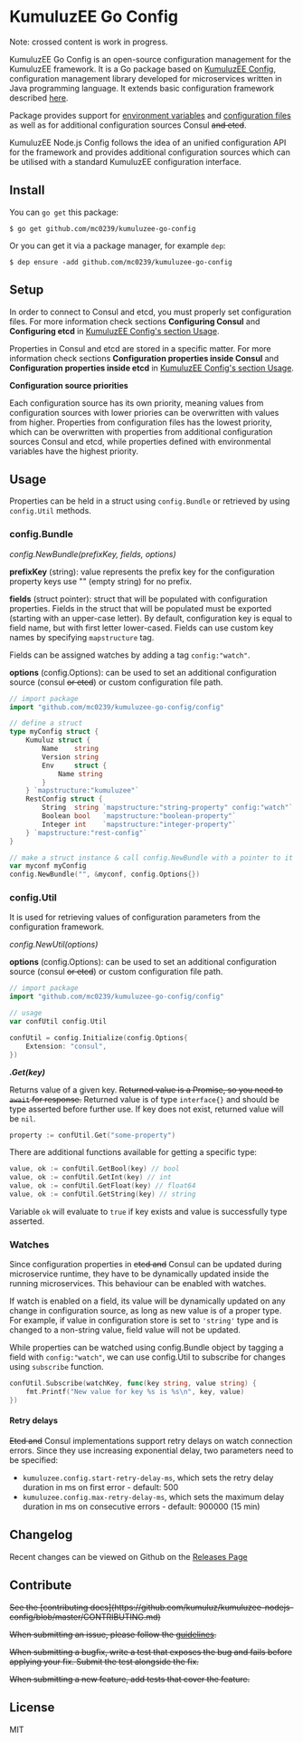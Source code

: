 # KumuluzEE Go Config

Note: crossed content is work in progress.

KumuluzEE Go Config is an open-source configuration management for the KumuluzEE framework. It is a Go package based on [KumuluzEE Config](https://github.com/kumuluz/kumuluzee-config), configuration management library developed for microservices written in Java programming language. It extends basic configuration framework described [here](https://github.com/kumuluz/kumuluzee/wiki/Configuration).

Package provides support for [environment variables](https://github.com/kumuluz/kumuluzee/wiki/Configuration#environment-variables) and [configuration files](https://github.com/kumuluz/kumuluzee/wiki/Configuration#configuration-files) as well as for additional configuration sources Consul <s>and etcd</s>.

KumuluzEE Node.js Config follows the idea of an unified configuration API for the framework and provides additional configuration sources which can be utilised with a standard KumuluzEE configuration interface.

## Install

You can `go get` this package:

```
$ go get github.com/mc0239/kumuluzee-go-config
```

Or you can get it via a package manager, for example `dep`:

```
$ dep ensure -add github.com/mc0239/kumuluzee-go-config
```

## Setup

In order to connect to Consul and etcd, you must properly set configuration files. For more information check sections **Configuring Consul** and **Configuring etcd**  in [KumuluzEE Config's section Usage](https://github.com/kumuluz/kumuluzee-config#usage).

Properties in Consul and etcd are stored in a specific matter. For more information check sections  **Configuration properties inside Consul** and **Configuration properties inside etcd** in [KumuluzEE Config's section Usage](https://github.com/kumuluz/kumuluzee-config#usage).


**Configuration source priorities**

Each configuration source has its own priority, meaning values from configuration sources with lower priories can be overwritten with values from higher. Properties from configuration files has the lowest priority, which can be overwritten with properties from additional configuration sources Consul and etcd, while properties defined with environmental variables have the highest priority.

## Usage

Properties can be held in a struct using `config.Bundle` or retrieved by using `config.Util` methods.

### config.Bundle

*config.NewBundle(prefixKey, fields, options)*

**prefixKey** (string): value represents the prefix key for the configuration property keys use "" (empty string) for no prefix.

**fields** (struct pointer): struct that will be populated with configuration properties. Fields in the struct that will be populated must be exported (starting with an upper-case letter). By default, configuration key is equal to field name, but with first letter lower-cased. Fields can use custom key names by specifying `mapstructure` tag.

Fields can be assigned watches by adding a tag `config:"watch"`.

**options** (config.Options): can be used to set an additional configuration source (consul <s>or etcd</s>) or custom configuration file path.

```go
// import package
import "github.com/mc0239/kumuluzee-go-config/config"

// define a struct
type myConfig struct {
    Kumuluz struct {
        Name    string
        Version string
        Env     struct {
            Name string
        }
    } `mapstructure:"kumuluzee"`
    RestConfig struct {
        String  string `mapstructure:"string-property" config:"watch"`
        Boolean bool   `mapstructure:"boolean-property"`
        Integer int    `mapstructure:"integer-property"`
    } `mapstructure:"rest-config"`
}

// make a struct instance & call config.NewBundle with a pointer to it
var myconf myConfig
config.NewBundle("", &myconf, config.Options{})
```

### config.Util

It is used for retrieving values of configuration parameters from the configuration framework.

*config.NewUtil(options)*

**options** (config.Options): can be used to set an additional configuration source (consul <s>or etcd</s>) or custom configuration file path.

```go
// import package
import "github.com/mc0239/kumuluzee-go-config/config"

// usage
var confUtil config.Util

confUtil = config.Initialize(config.Options{
    Extension: "consul",
})
```

***.Get(key)***

Returns value of a given key. <s>Returned value is a Promise, so you need to `await` for response.</s>
Returned value is of type `interface{}` and should be type asserted before further use. If key does not exist, returned value will be `nil`.

```go
property := confUtil.Get("some-property")
```

There are additional functions available for getting a specific type:

```go
value, ok := confUtil.GetBool(key) // bool
value, ok := confUtil.GetInt(key) // int
value, ok := confUtil.GetFloat(key) // float64
value, ok := confUtil.GetString(key) // string
```

Variable `ok` will evaluate to `true` if key exists and value is successfully type asserted.

### Watches

Since configuration properties in <s>etcd and</s> Consul can be updated during microservice runtime, they have to be dynamically updated inside the running microservices. This behaviour can be enabled with watches.

If watch is enabled on a field, its value will be dynamically updated on any change in configuration source, as long as new value is of a proper type. For example, if value in configuration store is set to `'string'` type and is changed to a non-string value, field value will not be updated.

While properties can be watched using config.Bundle object by tagging a field with `config:"watch"`, we can use config.Util to subscribe for changes using `subscribe` function.

```go
confUtil.Subscribe(watchKey, func(key string, value string) {
    fmt.Printf("New value for key %s is %s\n", key, value)
})
```

#### Retry delays

<s>Etcd and</s> Consul implementations support retry delays on watch connection errors. Since they use increasing exponential delay, two parameters need to be specified:

* `kumuluzee.config.start-retry-delay-ms`, which sets the retry delay duration in ms on first error - default: 500
* `kumuluzee.config.max-retry-delay-ms`, which sets the maximum delay duration in ms on consecutive errors - default: 900000 (15 min)

## Changelog

Recent changes can be viewed on Github on the [Releases Page](https://github.com/kumuluz/kumuluzee/releases)

## Contribute
<s>
See the [contributing docs](https://github.com/kumuluz/kumuluzee-nodejs-config/blob/master/CONTRIBUTING.md)

When submitting an issue, please follow the [guidelines](https://github.com/kumuluz/kumuluzee-nodejs-config/blob/master/CONTRIBUTING.md#bugs).

When submitting a bugfix, write a test that exposes the bug and fails before applying your fix. Submit the test alongside the fix.

When submitting a new feature, add tests that cover the feature.
</s>

## License

MIT

